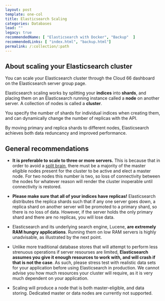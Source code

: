 ```yaml
---
layout: post
template: one-col
title: Elasticsearch Scaling
categories: Databases
lead: ""
legacy: true
recommendedName: [ "Elasticsearch with Docker", "Backup"  ]
recommendedLinks: [ "index.html", "backup.html"]
permalink: /:collection/:path
---
```



## About scaling your Elasticsearch cluster

You can scale your Elasticsearch cluster through the Cloud 66 dashboard on the Elasticsearch server group page.

Elasticsearch scaling works by splitting your **indices** into **shards**, and placing them on an Elasticsearch running instance called a **node** on another server. A collection of nodes is called a **cluster**. 

You specify the number of shards for individual indices when creating them, and can dynamically change the number of replicas with the API. 

By moving primary and replica shards to different nodes, Elasticsearch achieves both data reduncancy and improved performance.


## General recommendations

- **It is preferable to scale to three or more servers.** This is because that in order to avoid a [split brain](https://en.wikipedia.org/wiki/Split-brain_(computing)), there must be a majority of the master eligible nodes present for the cluster to be active and elect a master node. For two nodes this number is two, so loss of connectivity between the nodes for whatever reason will render the cluster inoperable until connectivity is restored.

- **Please make sure that all of your indices have replicas!** Elasticsearch distributes the replica shards such that if any one server goes down, a replica shard on another server will be promoted to a primary shard, so there is no loss of data. However, if the server holds the only primary shard and there are no replicas, you will lose data.

- Elasticsearch and its underlying search engine, Lucene, **are extremely RAM hungry applications**. Running them on low RAM servers is highly unadvisable, as illustrated by the next point. 

- Unlike more traditional database stores that will attempt to perform less strenuous operations if server resourses are limited, **Elasticsearch assumes you give it enough resources to work with, and will crash if that is not the case**. As such, please stress test with realistic data sets for your application before using Elasticsearch in production. We cannot advise you how much resources your cluster will require, as it is very much dependent on your application.

- Scaling will produce a node that is both master-eligible, and data storing. Dedicated master or data nodes are currently not supported.

